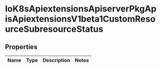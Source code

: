 
# IoK8sApiextensionsApiserverPkgApisApiextensionsV1beta1CustomResourceSubresourceStatus

## Properties
Name | Type | Description | Notes
------------ | ------------- | ------------- | -------------



